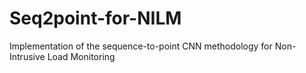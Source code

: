 # Seq2point-for-NILM
Implementation of the sequence-to-point CNN methodology for Non-Intrusive Load Monitoring
